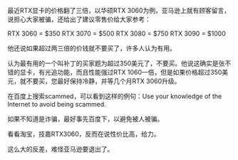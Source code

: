 最近RTX显卡的价格翻了三倍，以华硕RTX 3060为例，亚马逊上就有顾客留言，说担心大家被骗，还给出了建议零售价给大家参考：

RTX 3060 = $350
RTX 3070 = $500
RTX 3080 = $750
RTX 3090 = $1000

他还说如果超过两三倍的价钱就不要买了，许多人认为有用。

认为最有用的一个叫补丁的买家题为超过350美元了，不要买。他说这确实是张不错的显卡，有光追功能，而且性能强过RTX 1060一倍，但是如果价格超过350美元，就不要买，您最好保持冷静，并等几个月RTX 3060升级。

在百度上搜索scammed，可以看到这样的例句：Use your knowledge of the Internet to avoid being scammed.

如果不知道是诈骗，最好事先百度下，以避免被人被骗。

看看淘宝，技嘉RTX3060，反而在说性价比高，给力。

这么大的反差，难怪亚马逊要退出了。